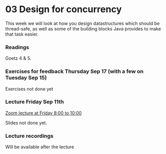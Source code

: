 # 03 Design for concurrency
This week we will look at how you design datastructures which should be thread-safe, as well as some of the building blocks Java provides to make that task easier.


### Readings
Goetz 4 & 5.

### Exercises for feedback Thursday Sep 17 (with a few on Tuesday Sep 15)

Exercises not done yet



### Lecture Friday Sep 11th
[Zoom lecture at Friday 8:00 to 10:00](https://itucph.zoom.us/j/63716236015)

Slides not done yet.

### Lecture recordings
Will be available after the lecture

